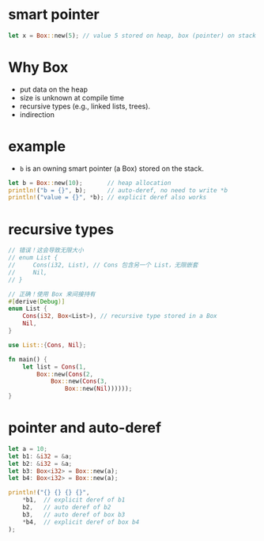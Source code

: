 # smart pointer

```rs
let x = Box::new(5); // value 5 stored on heap, box (pointer) on stack
```

# Why Box<T>

- put data on the heap
- size is unknown at compile time
- recursive types (e.g., linked lists, trees).
- indirection

# example

- `b` is an owning smart pointer (a Box<i32>) stored on the stack.

```rs
let b = Box::new(10);       // heap allocation
println!("b = {}", b);      // auto-deref, no need to write *b
println!("value = {}", *b); // explicit deref also works
```

# recursive types

```rs
// 错误！这会导致无限大小
// enum List {
//     Cons(i32, List), // Cons 包含另一个 List，无限嵌套
//     Nil,
// }

// 正确！使用 Box 来间接持有
#[derive(Debug)]
enum List {
    Cons(i32, Box<List>), // recursive type stored in a Box
    Nil,
}

use List::{Cons, Nil};

fn main() {
    let list = Cons(1,
        Box::new(Cons(2,
            Box::new(Cons(3,
                Box::new(Nil))))));
}
```

# pointer and auto-deref

```rs
let a = 10;
let b1: &i32 = &a;
let b2: &i32 = &a;
let b3: Box<i32> = Box::new(a);
let b4: Box<i32> = Box::new(a);

println!("{} {} {} {}",
    *b1,  // explicit deref of b1
    b2,   // auto deref of b2
    b3,   // auto deref of box b3
    *b4,  // explicit deref of box b4
);
```
